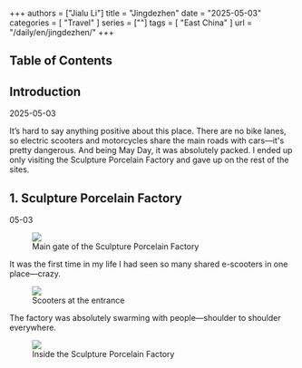 +++
authors = ["Jialu Li"]
title = "Jingdezhen"
date = "2025-05-03"
categories = [
    "Travel"
]
series = [""]
tags = [
    "East China"
]
url = "/daily/en/jingdezhen/"
+++
<!DOCTYPE html>
<html lang="en">
<head>
    <meta charset="UTF-8">
    <meta name="viewport" content="width=device-width, initial-scale=1.0">
    <link rel="stylesheet" href="/assets/css/styles.css"> 
    <script src="/assets/js/toc.js"></script>    
</head>
<body>
    <article>
        <nav>
            <h2>Table of Contents</h2>
            <ul id="toc">
                <!-- TOC items will be dynamically generated here -->
            </ul>
        </nav>
        <section>
            <h2>Introduction</h2>
            <p>2025-05-03</p>
            <p>It’s hard to say anything positive about this place. There are no bike lanes, so electric scooters and motorcycles share the main roads with cars—it's pretty dangerous. And being May Day, it was absolutely packed. I ended up only visiting the Sculpture Porcelain Factory and gave up on the rest of the sites.</p>
        </section>
        <section>
            <h2>1. Sculpture Porcelain Factory</h2>
            <p>05-03 <i class="fas fa-sun"></i></p>
            <div class="container">
                <div class="image">
                    <figure>
                        <a data-fancybox="gallery" href="https://cdn.heirenlop.com/daily-record/jingdezhen1.png">
                            <img src="https://cdn.heirenlop.com/daily-record/jingdezhen1.png" loading="lazy">
                        </a>
                        <figcaption>Main gate of the Sculpture Porcelain Factory</figcaption>
                    </figure>
                </div>
            </div>
            <p>It was the first time in my life I had seen so many shared e-scooters in one place—crazy.</p>
            <div class="container">
                <div class="image">
                    <figure>
                        <a data-fancybox="gallery" href="https://cdn.heirenlop.com/daily-record/jingdezhen2.png">
                            <img src="https://cdn.heirenlop.com/daily-record/jingdezhen2.png" loading="lazy">
                        </a>
                        <figcaption>Scooters at the entrance</figcaption>
                    </figure>
                </div>
            </div>
            <p>The factory was absolutely swarming with people—shoulder to shoulder everywhere.</p>
            <div class="container">
                <div class="image">
                    <figure>
                        <a data-fancybox="gallery" href="https://cdn.heirenlop.com/daily-record/jingdezhen3.png">
                            <img src="https://cdn.heirenlop.com/daily-record/jingdezhen3.png" loading="lazy">
                        </a>
                        <figcaption>Inside the Sculpture Porcelain Factory</figcaption>
                    </figure>
                </div>
            </div>
        </section>
    </article>
</body>
</html>
